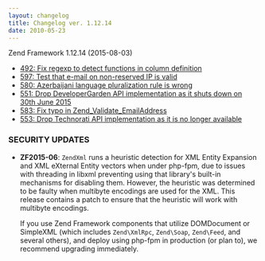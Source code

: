 ```yaml
---
layout: changelog
title: Changelog ver. 1.12.14
date: 2010-05-23
---
```


Zend Framework 1.12.14 (2015-08-03)

- [492: Fix regexp to detect functions in column definition](https://github.com/zendframework/zf1/pull/492)
- [597: Test that e-mail on non-reserved IP is valid](https://github.com/zendframework/zf1/pull/579)
- [580: Azerbaijani language pluralization rule is wrong](https://github.com/zendframework/zf1/issue/580)
- [551: Drop DeveloperGarden API implementation as it shuts down on 30th June 2015](https://github.com/zendframework/zf1/pull/551)
- [583: Fix typo in Zend_Validate_EmailAddress](https://github.com/zendframework/zf1/issue/583)
- [553: Drop Technorati API implementation as it is no longer available](https://github.com/zendframework/zf1/pull/553)

### SECURITY UPDATES

- **ZF2015-06**: `ZendXml` runs a heuristic detection for XML Entity Expansion and XML eXternal Entity vectors when under php-fpm, due to issues with threading in libxml preventing using that library's built-in mechanisms for disabling them. However, the heuristic was determined to be faulty when multibyte encodings are used for the XML. This release contains a patch to ensure that the heuristic will work with multibyte encodings.

  If you use Zend Framework components that utilize DOMDocument or SimpleXML (which includes `Zend\XmlRpc`, `Zend\Soap`, `Zend\Feed`, and several others), and deploy using php-fpm in production (or plan to), we recommend upgrading immediately.